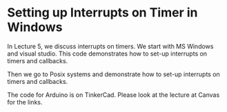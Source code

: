 # Setting up Interrupts on Timer in Windows

In Lecture 5, we discuss interrupts on timers. We start with MS Windows and visual studio. This code demonstrates how to set-up interrupts on timers and callbacks.

Then we go to Posix systems and demonstrate how to set-up interrupts on timers and callbacks.

The code for Arduino is on TinkerCad. Please look at the lecture at Canvas for the links. 
